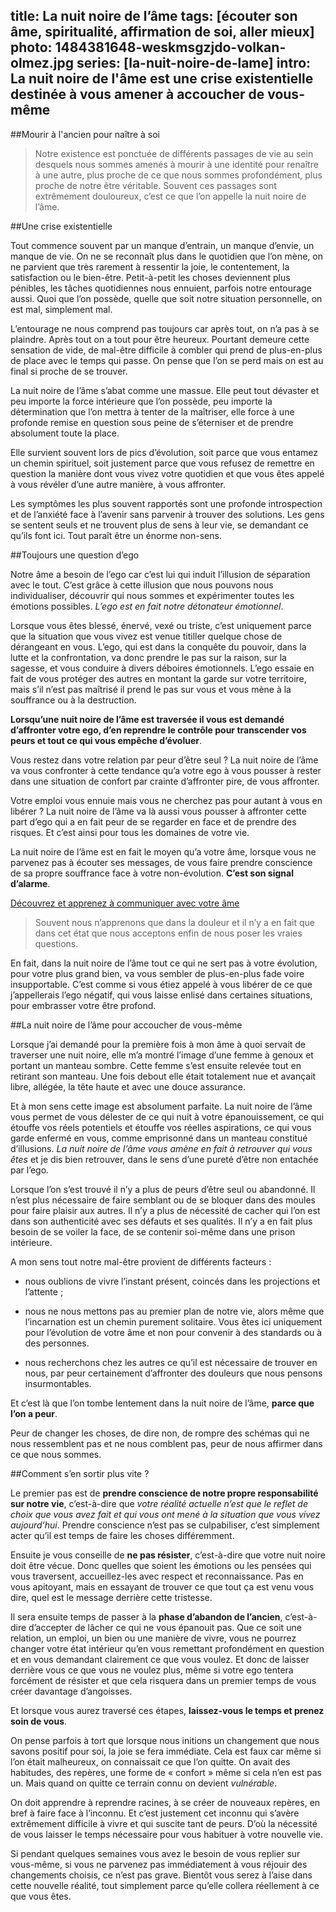 title: La nuit noire de l’âme 
tags: [écouter son âme, spiritualité, affirmation de soi, aller mieux]
photo: 1484381648-weskmsgzjdo-volkan-olmez.jpg
series: [la-nuit-noire-de-lame]
intro: La nuit noire de l'âme est une crise existentielle destinée à vous amener à accoucher de vous-même
---
##Mourir à l'ancien pour naître à soi

>Notre existence est ponctuée de différents passages de vie au sein desquels nous sommes amenés à mourir à une identité pour renaître à une autre, plus proche de ce que nous sommes profondément, plus proche de notre être véritable. Souvent ces passages sont extrêmement douloureux, c’est ce que l’on appelle la nuit noire de l’âme.

##Une crise existentielle

Tout commence souvent par un manque d’entrain, un manque d’envie, un manque de vie. On ne se reconnaît plus dans le quotidien que l’on mène, on ne parvient que très rarement à ressentir la joie, le contentement, la satisfaction ou le bien-être. Petit-à-petit les choses deviennent plus pénibles, les tâches quotidiennes nous ennuient, parfois notre entourage aussi. Quoi que l’on possède, quelle que soit notre situation personnelle, on est mal, simplement mal.

L’entourage ne nous comprend pas toujours car après tout, on n’a pas à se plaindre. Après tout on a tout pour être heureux. Pourtant demeure cette sensation de vide, de mal-être difficile à combler qui prend de plus-en-plus de place avec le temps qui passe. On pense que l’on se perd mais on est au final si proche de se trouver.

La nuit noire de l’âme s’abat comme une massue. Elle peut tout dévaster et peu importe la force intérieure que l’on possède, peu importe la détermination que l’on mettra à tenter de la maîtriser, elle force à une profonde remise en question sous peine de s’éterniser et de prendre absolument toute la place.

Elle survient souvent lors de pics d’évolution, soit parce que vous entamez un chemin spirituel, soit  justement parce que vous refusez de remettre en question la manière dont vous vivez votre quotidien et que vous êtes appelé à vous révéler d’une autre manière, à vous affronter.

Les symptômes les plus souvent rapportés sont une profonde introspection et de l’anxiété face à l’avenir sans parvenir à trouver des solutions. Les gens se sentent seuls et ne trouvent plus de sens à leur vie, se demandant ce qu’ils font ici. Tout paraît être un énorme non-sens.

##Toujours une question d’ego

Notre âme a besoin de l’ego car c’est lui qui induit l’illusion de séparation avec le tout. C’est grâce à cette illusion que nous pouvons nous individualiser, découvrir qui nous sommes et expérimenter toutes les émotions possibles. *L’ego est en fait notre détonateur émotionnel*.

Lorsque vous êtes blessé, énervé, vexé ou triste, c’est uniquement parce que la situation que vous vivez est venue titiller quelque chose de dérangeant en vous. L’ego, qui est dans la conquête du pouvoir, dans la lutte et la confrontation, va donc prendre le pas sur la raison, sur la sagesse, et vous conduire à divers déboires émotionnels. L’ego essaie en fait de vous protéger des autres en montant la garde sur votre territoire, mais s’il n’est pas maîtrisé il prend le pas sur vous et vous mène à la souffrance ou à la destruction.

**Lorsqu’une nuit noire de l’âme est traversée il vous est demandé d’affronter votre ego, d’en reprendre le contrôle pour transcender vos peurs et tout ce qui vous empêche d’évoluer**.

Vous restez dans votre relation par peur d’être seul ? La nuit noire de l’âme va vous confronter à cette tendance qu’a votre ego à vous pousser à rester dans une situation de confort par crainte d’affronter pire, de vous affronter.

Votre emploi vous ennuie mais vous ne cherchez pas pour autant à vous en libérer ? La nuit noire de l’âme va là aussi vous pousser à affronter cette part d’ego qui a en fait peur de se regarder en face et de prendre des risques. Et c’est ainsi pour tous les domaines de votre vie.

La nuit noire de l’âme est en fait le moyen qu’a votre âme, lorsque vous ne parvenez pas à écouter ses messages, de vous faire prendre conscience de sa propre souffrance face à votre non-évolution. **C’est son signal d’alarme**.

[Découvrez et apprenez à communiquer avec votre âme](https://pranacanal.com/accompagnements/formations/communiquer-avec-mon-ame)

>Souvent nous n’apprenons que dans la douleur et il n’y a en fait que dans cet état que nous acceptons enfin de nous poser les vraies questions.

En fait, dans la nuit noire de l’âme tout ce qui ne sert pas à votre évolution, pour votre plus grand bien, va vous sembler de plus-en-plus fade voire insupportable. C’est comme si vous étiez appelé à vous libérer de ce que j’appellerais l’ego négatif, qui vous laisse enlisé dans certaines situations, pour embrasser votre être profond.

##La nuit noire de l’âme pour accoucher de vous-même

Lorsque j’ai demandé pour la première fois à mon âme à quoi servait de traverser une nuit noire, elle m’a montré l’image d’une femme à genoux et portant un manteau sombre. Cette femme s’est ensuite relevée tout en retirant son manteau. Une fois debout elle était totalement nue et avançait libre, allégée, la tête haute et avec une douce assurance.

Et à mon sens cette image est absolument parfaite. La nuit noire de l’âme vous permet de vous délester de ce qui nuit à votre épanouissement, ce qui étouffe vos réels potentiels et étouffe vos réelles aspirations, ce qui vous garde enfermé en vous, comme emprisonné dans un manteau constitué d’illusions. *La nuit noire de l’âme vous amène en fait à retrouver qui vous êtes* et je dis bien retrouver, dans le sens d’une pureté d’être non entachée par l’ego.

Lorsque l’on s’est trouvé il n’y a plus de peurs d’être seul ou abandonné. Il n’est plus nécessaire de faire semblant ou de se bloquer dans des moules pour faire plaisir aux autres. Il n’y a plus de nécessité de cacher qui l’on est dans son authenticité avec ses défauts et ses qualités. Il n’y a en fait plus besoin de se voiler la face, de se contenir soi-même dans une prison intérieure.

A mon sens tout notre mal-être provient de différents facteurs :

* nous oublions de vivre l’instant présent, coincés dans les projections et l’attente ; 

* nous ne nous mettons pas au premier plan de notre vie, alors même que l’incarnation est un chemin purement solitaire. Vous êtes ici uniquement pour l’évolution de votre âme et non pour convenir à des standards ou à des personnes. 

* nous recherchons chez les autres ce qu’il est nécessaire de trouver en nous, par peur certainement d’affronter des douleurs que nous pensons insurmontables. 

Et c’est là que l’on tombe lentement dans la nuit noire de l’âme, **parce que l’on a peur**.

Peur de changer les choses, de dire non, de rompre des schémas qui ne nous ressemblent pas et ne nous comblent pas, peur de nous affirmer dans ce que nous sommes.

##Comment s’en sortir plus vite ?

Le premier pas est de **prendre conscience de notre propre responsabilité sur notre vie**, c’est-à-dire que *votre réalité actuelle n’est que le reflet de choix que vous avez fait et qui vous ont mené à la situation que vous vivez aujourd’hui*. Prendre conscience n’est pas se culpabiliser, c’est simplement acter qu’il est temps de faire les choses différemment.

Ensuite je vous conseille de **ne pas résister**, c’est-à-dire que votre nuit noire doit être vécue. Donc quelles que soient les émotions ou les pensées qui vous traversent, accueillez-les avec respect et reconnaissance. Pas en vous apitoyant, mais en essayant de trouver ce que tout ça est venu vous dire, quel est le message derrière cette tristesse.

Il sera ensuite temps de passer à la **phase d’abandon de l’ancien**, c’est-à-dire d’accepter de lâcher ce qui ne vous épanouit pas. Que ce soit une relation, un emploi, un bien ou une manière de vivre, vous ne pourrez changer votre état intérieur qu’en vous remettant profondément en question et en vous demandant clairement ce que vous voulez. Et donc de laisser derrière vous ce que vous ne voulez plus, même si votre ego tentera forcément de résister et que cela risquera dans un premier temps de vous créer davantage d’angoisses.

Et lorsque vous aurez traversé ces étapes, **laissez-vous le temps et prenez soin de vous**. 

On pense parfois à tort que lorsque nous initions un changement que nous savons positif pour soi, la joie se fera immédiate. Cela est faux car même si l’on était malheureux, on connaissait ce que l’on quitte. On avait des habitudes, des repères, une forme de « confort » même si cela n’en est pas un. Mais quand on quitte ce terrain connu on devient *vulnérable*. 

On doit apprendre à reprendre racines, à se créer de nouveaux repères, en bref à faire face à l’inconnu. Et c’est justement cet inconnu qui s’avère extrêmement difficile à vivre et qui suscite tant de peurs. D’où la nécessité de vous laisser le temps nécessaire pour vous habituer à votre nouvelle vie. 

Si pendant quelques semaines vous avez le besoin de vous replier sur vous-même, si vous ne parvenez pas immédiatement à vous réjouir des changements choisis, ce n’est pas grave. Bientôt vous serez à l’aise dans cette nouvelle réalité, tout simplement parce qu’elle collera réellement à ce que vous êtes.
